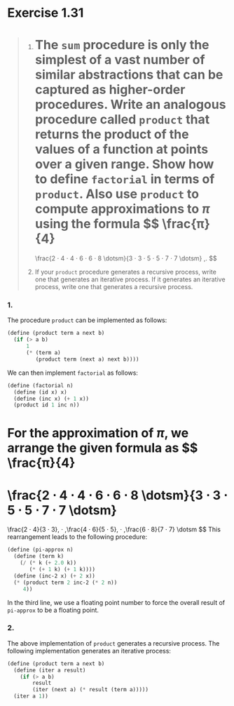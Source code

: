 # Exercise 1.31

> 1.  The `sum` procedure is only the simplest of a vast number of similar abstractions that can be captured as higher-order procedures.
>     Write an analogous procedure called `product` that returns the product of the values of a function at points over a given range.
>     Show how to define `factorial` in terms of `product`.
>     Also use `product` to compute approximations to $π$ using the formula
>     $$
>       \frac{π}{4}
>       =
>       \frac{2 ⋅ 4 ⋅ 4 ⋅ 6 ⋅ 6 ⋅ 8 \dotsm}{3 ⋅ 3 ⋅ 5 ⋅ 5 ⋅ 7 ⋅ 7 \dotsm} \,.
>     $$
>
>
> 2.  If your `product` procedure generates a recursive process, write one that generates an iterative process.
>     If it generates an iterative process, write one that generates a recursive process.



### 1.

The procedure `product` can be implemented as follows:
```scheme
(define (product term a next b)
  (if (> a b)
      1
      (* (term a)
         (product term (next a) next b))))
```

We can then implement `factorial` as follows:
```scheme
(define (factorial n)
  (define (id x) x)
  (define (inc x) (+ 1 x))
  (product id 1 inc n))
```

For the approximation of $π$, we arrange the given formula as
$$
  \frac{π}{4}
  =
  \frac{2 ⋅ 4 ⋅ 4 ⋅ 6 ⋅ 6 ⋅ 8 \dotsm}{3 ⋅ 3 ⋅ 5 ⋅ 5 ⋅ 7 ⋅ 7 \dotsm}
  =
  \frac{2 ⋅ 4}{3 ⋅ 3}\, ⋅ \,\frac{4 ⋅ 6}{5 ⋅ 5}\, ⋅ \,\frac{6 ⋅ 8}{7 ⋅ 7} \dotsm
$$
This rearrangement leads to the following procedure:
```scheme
(define (pi-approx n)
  (define (term k)
    (/ (* k (+ 2.0 k))
       (* (+ 1 k) (+ 1 k))))
  (define (inc-2 x) (+ 2 x))
  (* (product term 2 inc-2 (* 2 n))
     4))
```
In the third line, we use a floating point number to force the overall result of `pi-approx` to be a floating point.



### 2.

The above implementation of `product` generates a recursive process.
The following implementation generates an iterative process:
```scheme
(define (product term a next b)
  (define (iter a result)
    (if (> a b)
        result
        (iter (next a) (* result (term a)))))
  (iter a 1))
```
